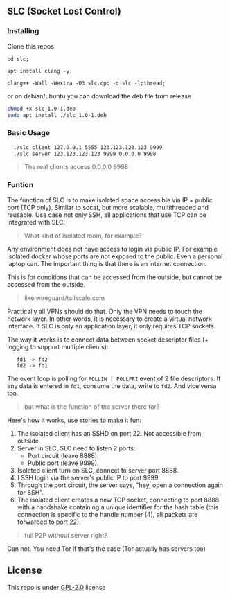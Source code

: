 ## SLC (Socket Lost Control)


### Installing
Clone this repos

```
cd slc;

apt install clang -y;

clang++ -Wall -Wextra -O3 slc.cpp -o slc -lpthread;
```
or on debian/ubuntu you can download the deb file from release
```bash
chmod +x slc_1.0-1.deb
sudo apt install ./slc_1.0-1.deb
```

### Basic Usage

```bash
  ./slc client 127.0.0.1 5555 123.123.123.123 9999
  ./slc server 123.123.123.123 9999 0.0.0.0 9998
```

> The real clients access 0.0.0.0 9998

### Funtion
The function of SLC is to make isolated space accessible via IP + public port (TCP only). Similar to socat, but more scalable, multithreaded and reusable. Use case not only SSH, all applications that use TCP can be integrated with SLC.

> What kind of isolated room, for example?

Any environment does not have access to login via public IP. For example isolated docker whose ports are not exposed to the public.
Even a personal laptop can.
The important thing is that there is an internet connection.

This is for conditions that can be accessed from the outside, but cannot be accessed from the outside.

> like wireguard/tailscale.com

Practically all VPNs should do that. Only the VPN needs to touch the network layer. In other words, it is necessary to create a virtual network interface. If SLC is only an application layer, it only requires TCP sockets.

The way it works is to connect data between socket descriptor files (+ logging to support multiple clients):
```
   fd1 -> fd2
   fd2 -> fd1
```
The event loop is polling for `POLLIN | POLLPRI` event of 2 file descriptors. If any data is entered in `fd1`, consume the data, write to `fd2`. And vice versa too.

> but what is the function of the server there for?

Here's how it works, use stories to make it fun:

1) The isolated client has an SSHD on port 22. Not accessible from outside.
2) Server in SLC, SLC need to listen 2 ports:
     - Port circuit (leave 8888).
     - Public port (leave 9999).
3) Isolated client turn on SLC, connect to server port 8888.
4) I SSH login via the server's public IP to port 9999.
5) Through the port circuit, the server says, "hey, open a connection again for SSH".
6) The isolated client creates a new TCP socket, connecting to port 8888 with a handshake containing a unique identifier for the hash table (this connection is specific to the handle number (4), all packets are forwarded to port 22).

> full P2P without server right?

Can not. You need Tor if that's the case (Tor actually has servers too)

## License
This repo is under [GPL-2.0](LICENSE) license